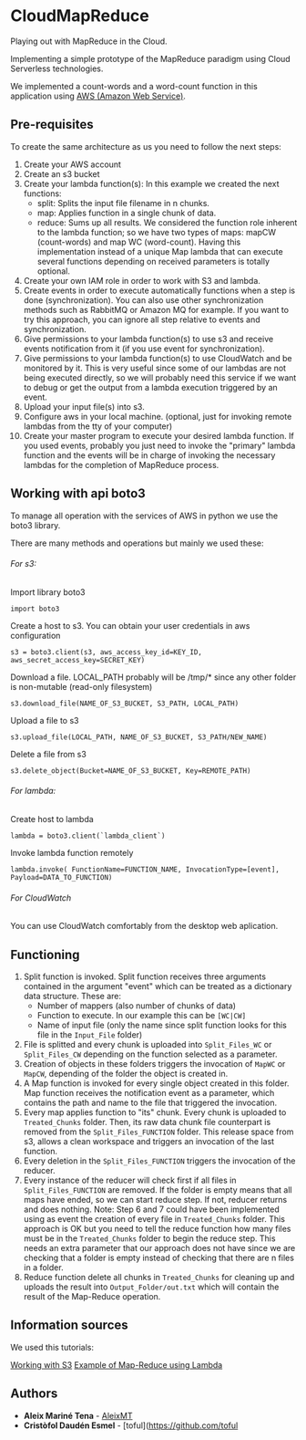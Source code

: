 # CloudMapReduce
Playing out with MapReduce in the Cloud.

Implementing a simple prototype of the MapReduce paradigm using Cloud Serverless technologies.

We implemented a count-words and a word-count function in this application using [AWS (Amazon Web Service)](https://aws.amazon.com/es/).


## Pre-requisites
To create the same architecture as us you need to follow the next steps:

1. Create your AWS account
2. Create an s3 bucket
3. Create your lambda function(s): In this example we created the next functions:
   - split: Splits the input file filename in n chunks.
   - map: Applies function in a single chunk of data.
   - reduce: Sums up all results.
   We considered the function role inherent to the lambda function; so we have two types of maps: mapCW (count-words) and map WC (word-count). Having this implementation instead of a unique Map lambda that can execute several functions depending on received parameters is totally optional.
4. Create your own IAM role in order to work with S3 and lambda.
5. Create events in order to execute automatically functions when a step is done (synchronization). You can also use other synchronization methods such as RabbitMQ or Amazon MQ for example. If you want to try this approach, you can ignore all step relative to events and synchronization.
6. Give permissions to your lambda function(s) to use s3 and receive events notification from it (if you use event for synchronization).
7. Give permissions to your lambda function(s) to use CloudWatch and be monitored by it. This is very useful since some of our lambdas are not being executed directly, so we will probably need this service if we want to debug or get the output from a lambda execution triggered by an event.
8. Upload your input file(s) into s3.
9. Configure aws in your local machine. (optional, just for invoking remote lambdas from the tty of your computer) 
10. Create your master program to execute your desired lambda function. If you used events, probably you just need to invoke the "primary" lambda function and the events will be in charge of invoking the necessary lambdas for the completion of MapReduce process.

## Working with api boto3
To manage all operation with the services of AWS in python we use the boto3 library. 

There are many methods and operations but mainly we used these:

###### For s3:

Import library boto3
```
import boto3 
```
Create a host to s3. You can obtain your user credentials in aws configuration
```
s3 = boto3.client(s3, aws_access_key_id=KEY_ID, aws_secret_access_key=SECRET_KEY) 
```
Download a file. LOCAL_PATH probably will be /tmp/* since any other folder is non-mutable (read-only filesystem)
```
s3.download_file(NAME_OF_S3_BUCKET, S3_PATH, LOCAL_PATH)
```
Upload a file to s3
```
s3.upload_file(LOCAL_PATH, NAME_OF_S3_BUCKET, S3_PATH/NEW_NAME) 
```
Delete a file from s3
```
s3.delete_object(Bucket=NAME_OF_S3_BUCKET, Key=REMOTE_PATH) 
```
###### For lambda:

Create host to lambda
```
lambda = boto3.client(`lambda_client`)
```
Invoke lambda function remotely
```
lambda.invoke( FunctionName=FUNCTION_NAME, InvocationType=[event], Payload=DATA_TO_FUNCTION)
```

###### For CloudWatch

You can use CloudWatch comfortably from the desktop web aplication.

## Functioning

1. Split function is invoked. Split function receives three arguments contained in the argument "event" which can be treated as a dictionary data structure. These are: 
   - Number of mappers (also number of chunks of data)
   - Function to execute. In our example this can be `[WC|CW]`
   - Name of input file (only the name since split function looks for this file in the `Input_File` folder)
2. File is splitted and every chunk is uploaded into `Split_Files_WC` or `Split_Files_CW` depending on the function selected as a parameter.
3. Creation of objects in these folders triggers the invocation of `MapWC` or `MapCW`, depending of the folder the object is created in.
4. A Map function is invoked for every single object created in this folder. Map function receives the notification event as a parameter, which contains the path and name to the file that triggered the invocation.
5. Every map applies function to "its" chunk. Every chunk is uploaded to `Treated_Chunks` folder. Then, its raw data chunk file counterpart is removed from the `Split_Files_FUNCTION` folder. This release space from s3, allows a clean workspace and triggers an invocation of the last function.
6. Every deletion in the `Split_Files_FUNCTION` triggers the invocation of the reducer.
7. Every instance of the reducer will check first if all files in `Split_Files_FUNCTION` are removed. If the folder is empty means that all maps have ended, so we can start reduce step. If not, reducer returns and does nothing.
Note: Step 6 and 7 could have been implemented using as event the creation of every file in `Treated_Chunks` folder. This approach is OK but you need to tell the reduce function how many files must be in the `Treated_Chunks` folder to begin the reduce step. This needs an extra parameter that our approach does not have since we are checking that a folder is empty instead of checking that there are n files in a folder.
8. Reduce function delete all chunks in `Treated_Chunks` for cleaning up and uploads the result into `Output_Folder/out.txt` which will contain the result of the Map-Reduce operation.

## Information sources

We used this tutorials:

[Working with S3](https://docs.aws.amazon.com/lambda/latest/dg/with-s3-example.html)
[Example of Map-Reduce using Lambda](https://github.com/awslabs/lambda-refarch-mapreduce)

## Authors

* **Aleix Mariné Tena** - [AleixMT](https://github.com/AleixMT)
* **Cristòfol Daudén Esmel** - [toful](https://github.com/toful